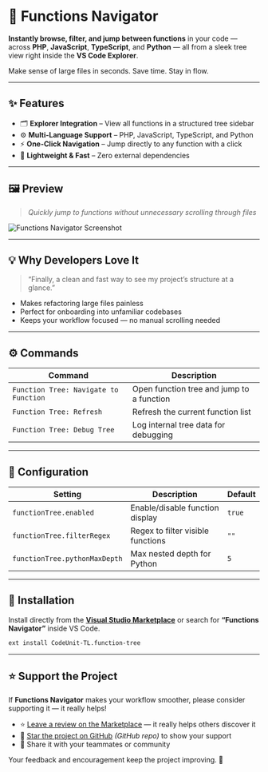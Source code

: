 # 🧭 Functions Navigator

**Instantly browse, filter, and jump between functions** in your code — across **PHP**, **JavaScript**, **TypeScript**, and **Python** — all from a sleek tree view right inside the **VS Code Explorer**.

Make sense of large files in seconds. Save time. Stay in flow.

---

## ✨ Features

- 🗂️ **Explorer Integration** – View all functions in a structured tree sidebar  
- ⚙️ **Multi-Language Support** – PHP, JavaScript, TypeScript, and Python  
- ⚡ **One-Click Navigation** – Jump directly to any function with a click  
- 🧩 **Lightweight & Fast** – Zero external dependencies  

---

## 🖼️ Preview

> _Quickly jump to functions without unnecessary scrolling through files_

![Functions Navigator Screenshot](https://codeunitdev.github.io/function-navigator/screenshot.jpg)

---

## 💡 Why Developers Love It

> “Finally, a clean and fast way to see my project’s structure at a glance.”

- Makes refactoring large files painless  
- Perfect for onboarding into unfamiliar codebases  
- Keeps your workflow focused — no manual scrolling needed  

---

## ⚙️ Commands

| Command | Description |
|----------|-------------|
| `Function Tree: Navigate to Function` | Open function tree and jump to a function |
| `Function Tree: Refresh` | Refresh the current function list |
| `Function Tree: Debug Tree` | Log internal tree data for debugging |

---

## 🔧 Configuration

| Setting | Description | Default |
|----------|--------------|----------|
| `functionTree.enabled` | Enable/disable function display | `true` |
| `functionTree.filterRegex` | Regex to filter visible functions | `""` |
| `functionTree.pythonMaxDepth` | Max nested depth for Python | `5` |

---

## 🚀 Installation

Install directly from the **[Visual Studio Marketplace](https://marketplace.visualstudio.com/items?itemName=CodeUnit-TL.function-tree)** or search for **“Functions Navigator”** inside VS Code.

```bash
ext install CodeUnit-TL.function-tree
```

---

## ⭐ Support the Project

If **Functions Navigator** makes your workflow smoother, please consider supporting it — it really helps!  

- ⭐ [Leave a review on the Marketplace](https://marketplace.visualstudio.com/items?itemName=CodeUnit-TL.function-tree&ssr=false#review-details) — it really helps others discover it  
- 🐙 [Star the project on GitHub](https://github.com/codeunitdev/function-navigator) _(GitHub repo)_  to show your support  
- 💬 Share it with your teammates or community

Your feedback and encouragement keep the project improving. 🙌
